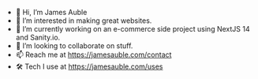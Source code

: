 - 👋 Hi, I’m James Auble
- 👀 I’m interested in making great websites.
- 🌱 I’m currently working on an e-commerce side project using NextJS 14 and Sanity.io.
- 💞️ I’m looking to collaborate on stuff.
- 📫 Reach me at https://jamesauble.com/contact
- 🛠️ Tech I use at https://jamesauble.com/uses
